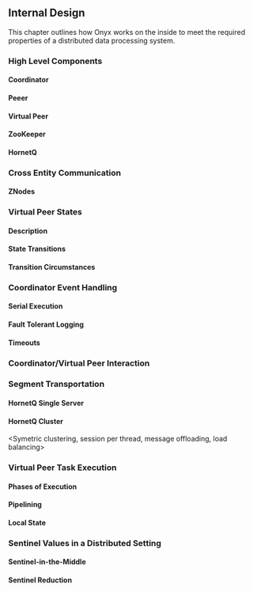 ## Internal Design

This chapter outlines how Onyx works on the inside to meet the required properties of a distributed data processing system.

### High Level Components

#### Coordinator

#### Peeer

#### Virtual Peer

#### ZooKeeper

#### HornetQ

### Cross Entity Communication

#### ZNodes


### Virtual Peer States

#### Description


#### State Transitions


#### Transition Circumstances


### Coordinator Event Handling

#### Serial Execution

#### Fault Tolerant Logging

#### Timeouts

### Coordinator/Virtual Peer Interaction

### Segment Transportation

#### HornetQ Single Server

#### HornetQ Cluster

<Symetric clustering, session per thread, message offloading, load balancing>

### Virtual Peer Task Execution

#### Phases of Execution

#### Pipelining

#### Local State

### Sentinel Values in a Distributed Setting

#### Sentinel-in-the-Middle

#### Sentinel Reduction


